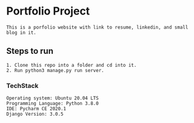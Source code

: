 # Portfolio Project

```
This is a porfolio website with link to resume, linkedin, and small blog in it.
```

## Steps to run
```
1. Clone this repo into a folder and cd into it.
2. Run python3 manage.py run server.
```

### TechStack
```
Operating system: Ubuntu 20.04 LTS
Programming Language: Python 3.8.0
IDE: Pycharm CE 2020.1
Django Version: 3.0.5
```